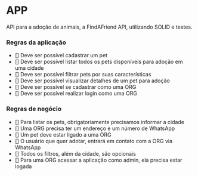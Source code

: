 # APP

API para a adoção de animais, a FindAFriend API, utilizando SOLID e testes.

### Regras da aplicação

- [] Deve ser possível cadastrar um pet
- [] Deve ser possível listar todos os pets disponíveis para adoção em uma cidade
- [] Deve ser possível filtrar pets por suas características
- [] Deve ser possível visualizar detalhes de um pet para adoção
- [] Deve ser possível se cadastrar como uma ORG
- [] Deve ser possível realizar login como uma ORG

### Regras de negócio

- [] Para listar os pets, obrigatoriamente precisamos informar a cidade
- [] Uma ORG precisa ter um endereço e um número de WhatsApp
- [] Um pet deve estar ligado a uma ORG
- [] O usuário que quer adotar, entrará em contato com a ORG via WhatsApp
- [] Todos os filtros, além da cidade, são opcionais
- [] Para uma ORG acessar a aplicação como admin, ela precisa estar logada